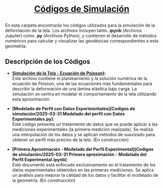 # <p align="center"><u><b>Códigos de Simulación</b></u></p>

En esta carpeta encontrarás los códigos utilizados para la simulación de la deformación de la tela. Los archivos incluyen tanto **.ipynb** (Archivos Jupyter) como **.py** (Archivos Python), y contienen el desarrollo de métodos numéricos para calcular y visualizar las geodésicas correspondientes a esta geometría.

## Descripción de los Códigos

- **[Simulación de la Tela - Ecuación de Poisson](https://github.com/NoCoffeeSintaxis/Retos-2025-1/blob/680af29b076d1fc1c7b3c921aa1bed17b50933c8/Codigos%20de%20simulaci%C3%B3n/2025-03-20%20Simulaci%C3%B3n%20de%20la%20tela%20-%20Ecuaci%C3%B3n%20de%20Poisson.ipynb)):**  
  Este archivo contiene el planteamiento y la solución numérica de la ecuación de Poisson, una de las ecuaciones más fundamentales para describir la deformación de una lámina elástica bajo carga. La simulación se centra en modelar el comportamiento de la tela utilizando esta aproximación.
  
- **[Modelado de Perfil con Datos Experimentales](Codigos de simulación/2025-03-31 Modelado del perfil con Datos Experimentales.py):**  
  Este código presenta un tratamiento de datos que se puede aplicar a las mediciones experimentales (la primera medición realizada). Se realiza una interpolación de los datos y se aplican métodos de suavizado para obtener un perfil más preciso de la tela. (En construcción)
  
- **[Primera Aproximación - Modelado del Perfil Experimental](Codigos de simulación/2025-03-31 Primera aproximación - Modelado del Perfil Experimental.ipynb):**  
  Este documento está enfocado exclusivamente en el tratamiento de los datos experimentales obtenidos en las primeras mediciones. Se aplica un análisis para mejorar la calidad de los datos y facilitar el modelado de la geometría. (En construcción)
